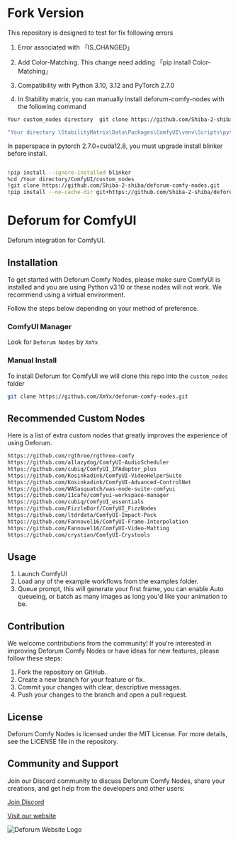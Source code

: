 # Fork Version

This repository is designed to test for fix following errors

1. Error associated with  「IS_CHANGED」
   
2. Add Color-Matching. This change need adding 「pip install Color-Matching」

3. Compatibility with Python 3.10, 3.12 and PyTorch 2.7.0

4. In Stability matrix, you can manually install deforum-comfy-nodes with the following command


```bash
Your custom_nodes directory  git clone https://github.com/Shiba-2-shiba/deforum-comfy-nodes

"Your directory \StabilityMatrix\Data\Packages\ComfyUI\venv\Scripts\python.exe" -m pip install  color-matcher git+https://github.com/Shiba-2-shiba/deforum-studio.git
```

In paperspace in pytorch 2.7.0+cuda12.8, you must upgrade install blinker before install.

```bash

!pip install --ignore-installed blinker
%cd /Your directory/ComfyUI/custom_nodes
!git clone https://github.com/Shiba-2-shiba/deforum-comfy-nodes.git
!pip install --no-cache-dir git+https://github.com/Shiba-2-shiba/deforum-studio.git

```
# Deforum for ComfyUI

Deforum integration for ComfyUI.

## Installation

To get started with Deforum Comfy Nodes, please make sure ComfyUI is installed and you are using Python v3.10 or these nodes will not work. We recommend using a virtual environment.

Follow the steps below depending on your method of preference.

### ComfyUI Manager

Look for `Deforum Nodes` by `XmYx`

### Manual Install 

To install Deforum for ComfyUI we will clone this repo into the `custom_nodes` folder
```bash
git clone https://github.com/XmYx/deforum-comfy-nodes.git
```

## Recommended Custom Nodes
Here is a list of extra custom nodes that greatly improves the experience of using Deforum.
```bash
https://github.com/rgthree/rgthree-comfy
https://github.com/a1lazydog/ComfyUI-AudioScheduler
https://github.com/cubiq/ComfyUI_IPAdapter_plus
https://github.com/Kosinkadink/ComfyUI-VideoHelperSuite
https://github.com/Kosinkadink/ComfyUI-Advanced-ControlNet
https://github.com/WASasquatch/was-node-suite-comfyui
https://github.com/11cafe/comfyui-workspace-manager
https://github.com/cubiq/ComfyUI_essentials
https://github.com/FizzleDorf/ComfyUI_FizzNodes
https://github.com/ltdrdata/ComfyUI-Impact-Pack
https://github.com/Fannovel16/ComfyUI-Frame-Interpolation
https://github.com/Fannovel16/ComfyUI-Video-Matting
https://github.com/crystian/ComfyUI-Crystools
```

## Usage

1. Launch ComfyUI
2. Load any of the example workflows from the examples folder.
3. Queue prompt, this will generate your first frame, you can enable Auto queueing, or batch as many images as long you'd
like your animation to be.

## Contribution

We welcome contributions from the community! If you're interested in improving Deforum Comfy Nodes or have ideas for new features, please follow these steps:

1. Fork the repository on GitHub.
2. Create a new branch for your feature or fix.
3. Commit your changes with clear, descriptive messages.
4. Push your changes to the branch and open a pull request.

## License

Deforum Comfy Nodes is licensed under the MIT License. For more details, see the LICENSE file in the repository.

## Community and Support

Join our Discord community to discuss Deforum Comfy Nodes, share your creations, and get help from the developers and other users: 

[Join Discord](https://discord.gg/deforum)

[Visit our website](https://deforum.art)

![Deforum Website Logo](docs/logo.png)
